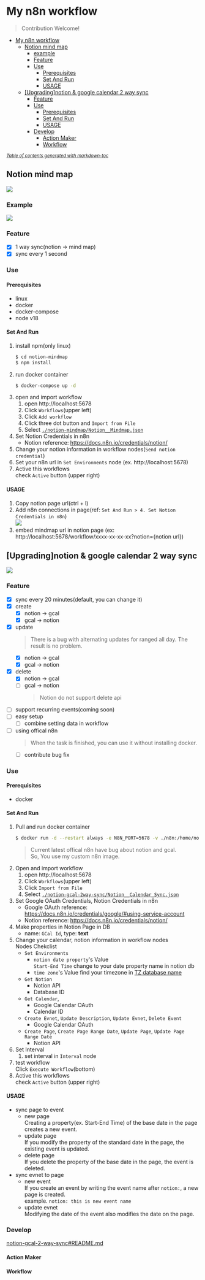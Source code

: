 # My n8n workflow

> Contribution Welcome!

- [My n8n workflow](#my-n8n-workflow)
  * [Notion mind map](#notion-mind-map)
    + [example](#example)
    + [Feature](#feature)
    + [Use](#use)
      - [Prerequisites](#prerequisites)
      - [Set And Run](#set-and-run)
      - [USAGE](#usage)
  * [[Upgrading]notion & google calendar 2 way sync](#-upgrading-notion---google-calendar-2-way-sync)
    + [Feature](#feature-1)
    + [Use](#use-1)
      - [Prerequisites](#prerequisites-1)
      - [Set And Run](#set-and-run-1)
      - [USAGE](#usage-1)
    + [Develop](#develop)
      - [Action Maker](#action-maker)
      - [Workflow](#workflow)

<small><i><a href='http://ecotrust-canada.github.io/markdown-toc/'>Table of contents generated with markdown-toc</a></i></small>

 
## Notion mind map

![](./resource/notion-mind-map.png)

### Example

![](./resource/notion-mind-map-example.png)

### Feature

- [x] 1 way sync(notion -> mind map)
- [x] sync every 1 second

### Use

#### Prerequisites

* linux
* docker
* docker-compose
* node v18

#### Set And Run

1. install npm(only linux)
    ```bash
    $ cd notion-mindmap
    $ npm install
    ```
2. run docker container
    ```bash
    $ docker-compose up -d
    ```
3. open and import workflow
    1. open http://localhost:5678
    2. Click `Workflows`(upper left)
    2. Click `Add workflow`
    3. Click three dot button and `Import from File`
    4. Select [`./notion-mindmap/Notion__Mindmap.json`](./notion-mindmap/Notion_mindmap.json)
4. Set Notion Credentials in n8n
    * Notion reference: https://docs.n8n.io/credentials/notion/
5. Change your notion information in workflow nodes(`Send notion credential`)
6. Set your n8n url in `Set Environments` node (ex. http://localhost:5678)
4. Active this workflows  
    check `Active` button (upper right)

#### USAGE

1. Copy notion page url(ctrl + l)
2. Add n8n connections in page(ref: `Set And Run > 4. Set Notion Credentials in n8n`)  
  ![](./resource/notion-connection.png)
3. embed mindmap url in notion page (ex: http://localhost:5678/workflow/xxxx-xx-xx-xx?notion={notion url})

## [Upgrading]notion & google calendar 2 way sync

![](./resource/notion-gcal.png)

### Feature

- [x] sync every 20 minutes(default, you can change it)
- [x] create
    - [x] notion -> gcal
    - [x] gcal -> notion
- [x] update 
    > There is a bug with alternating updates for ranged all day. The result is no problem.
    - [x] notion -> gcal
    - [x] gcal -> notion
- [x] delete
    - [x] notion -> gcal
    - [ ] gcal -> notion
         > Notion do not support delete api
- [ ] support recurring events(coming soon)
- [ ] easy setup
    - [ ] combine setting data in workflow
- [ ] using offical n8n
    > When the task is finished, you can use it without installing docker.
    - [ ] contribute bug fix

### Use

#### Prerequisites

* docker

#### Set And Run

1. Pull and run docker container
    ```bash
    $ docker run -d --restart always -e N8N_PORT=5678 -v ./n8n:/home/node/.n8n -p 5678:5678 --name n8n 5pecia1/n8n-custom:latest
    ```
    > Current latest offical n8n have bug about notion and gcal.  
    > So, You use my custom n8n image.
4. Open and import workflow
    1. open http://localhost:5678
    1. Click `Workflows`(upper left)
    2. Click `Import from File`
    3. Select [`./notion-gcal-2way-sync/Notion__Calendar_Sync.json`](https://github.com/5pecia1/n8n-workflow/blob/main/notion-gcal-2-way-sync/Notion__Calendar_Sync.json)
5. Set Google OAuth Credentials, Notion Credentials in n8n
    * Google OAuth reference: https://docs.n8n.io/credentials/google/#using-service-account
    * Notion reference: https://docs.n8n.io/credentials/notion/
6. Make properties in Notion Page in DB
    * name: `GCal Id`, type: **text**
7. Change your calendar, notion information in workflow nodes  
    Nodes Chekclist
    * `Set Environments`
        * `notion date property`'s Value  
          `Start-End Time` change to your date property name in notion db
        * `time zone`'s Value
          find your timezone in [TZ database name](https://en.wikipedia.org/wiki/List_of_tz_database_time_zones)
    * `Get Notion`
        * Notion API
        * Database ID
    * `Get Calendar`, 
        * Google Calendar OAuth
        * Calendar ID
    * `Create Evnet`, `Update Description`, `Update Evnet`, `Delete Event`
        * Google Calendar OAuth
    * `Create Page`, `Create Page Range Date`, `Update Page`, `Update Page Range Date`
        * Notion API
8. Set Interval
    1. set interval in `Interval` node
2. test workflow  
    Click `Execute Workflow`(bottom)
4. Active this workflows  
    check `Active` button (upper right)

#### USAGE

* sync page to event
    * new page  
    Creating a property(ex. Start-End Time) of the base date in the page creates a new event.
    * update page  
    If you modify the property of the standard date in the page, the existing event is updated.
    * delete page  
    If you delete the property of the base date in the page, the event is deleted.
* sync evnet to page
    * new event  
    If you create an event by writing the event name after `notion:`, a new page is created.  
    example. `notion: this is new event name`
    * update evnet  
    Modifying the date of the event also modifies the date on the page.



### Develop

[notion-gcal-2-way-sync#README.md](./notion-gcal-2-way-sync/README.md)

#### Action Maker

#### Workflow
